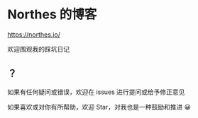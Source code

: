 # Northes 的博客

https://northes.io/

欢迎围观我的踩坑日记

## ？

如果有任何疑问或错误，欢迎在 issues 进行提问或给予修正意见

如果喜欢或对你有所帮助，欢迎 Star，对我也是一种鼓励和推进 😀